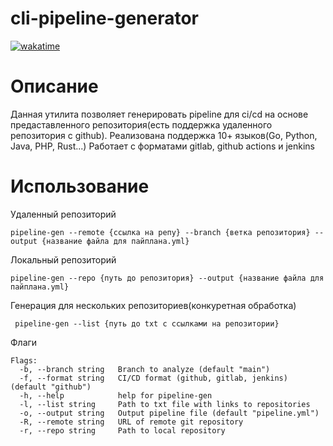 # cli-pipeline-generator

[![wakatime](https://wakatime.com/badge/user/42cf6868-b638-4d34-9e52-ec8f63476139/project/a0dc55d5-6a53-4c68-8d8b-ee72ef20ca24.svg)](https://wakatime.com/badge/user/42cf6868-b638-4d34-9e52-ec8f63476139/project/a0dc55d5-6a53-4c68-8d8b-ee72ef20ca24)
# Описание

Данная утилита позволяет генерировать pipeline для ci/cd на основе предаставленного репозитория(есть поддержка удаленного репозитория с github). Реализована поддержка 10+ языков(Go, Python, Java, PHP, Rust...) Работает с форматами gitlab, github actions и jenkins

# Использование

Удаленный репозиторий
```
pipeline-gen --remote {ссылка на репу} --branch {ветка репозитория} --output {название файла для пайплана.yml}
```

Локальный репозиторий
```
pipeline-gen --repo {путь до репозитория} --output {название файла для пайплана.yml}
```

Генерация для нескольких репозиториев(конкуретная обработка)
```
 pipeline-gen --list {путь до txt с ссылками на репозитории}
```
Флаги
```
Flags:
  -b, --branch string   Branch to analyze (default "main")
  -f, --format string   CI/CD format (github, gitlab, jenkins) (default "github")
  -h, --help            help for pipeline-gen
  -l, --list string     Path to txt file with links to repositories
  -o, --output string   Output pipeline file (default "pipeline.yml")
  -R, --remote string   URL of remote git repository
  -r, --repo string     Path to local repository
```
